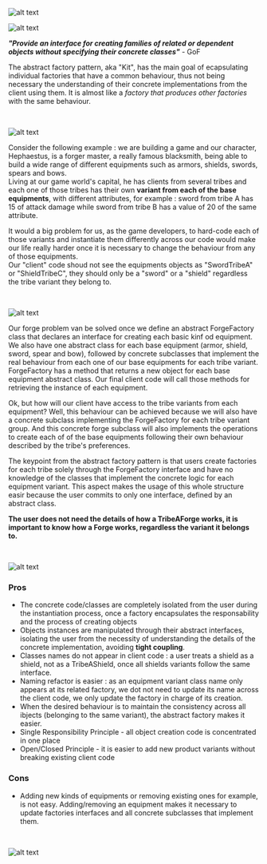 ![alt text](https://res.cloudinary.com/lajosneto/image/upload/v1593301817/patterns-101/creational/abstract-factory.png)


![alt text](https://res.cloudinary.com/lajosneto/image/upload/c_scale,w_686/v1593300689/patterns-101/focus.png)

_**"Provide an interface for creating families of related or dependent objects without specifying their concrete classes"**_ - GoF

The abstract factory pattern, aka "Kit", has the main goal of ecapsulating individual factories that have a common behaviour, thus not being necessary the understanding of their concrete implementations from the client using them. It is almost like a _factory that produces other factories_ with the same behaviour.

<br>

![alt text](https://res.cloudinary.com/lajosneto/image/upload/c_scale,w_686/v1593300689/patterns-101/problem.png)

Consider the following example : we are building a game and our character, Hephaestus, is a forger master, a really famous blacksmith, being able to build a wide range of different equipments such as armors, shields, swords, spears and bows.  
Living at our game world's capital, he has clients from several tribes and each one of those tribes has their own **variant from each of the base equipments**, with different attributes, for example : sword from tribe A has 15 of attack damage while sword from tribe B has a value of 20 of the same attribute.

It would a big problem for us, as the game developers, to hard-code each of those variants and instantiate them differently across our code would make our life really harder once it is necessary to change the behaviour from any of those equipments.  
Our "client" code shoud not see the equipments objects as "SwordTribeA" or "ShieldTribeC", they should only be a "sword" or a "shield" regardless the tribe variant they belong to.

<br>

![alt text](https://res.cloudinary.com/lajosneto/image/upload/c_scale,w_686/v1593300689/patterns-101/solution.png)

Our forge problem van be solved once we define an abstract ForgeFactory class that declares an interface for creating each basic kinf od equipment.  
We also have one abstract class for each base equipment (armor, shield, sword, spear and bow), followed by concrete subclasses that implement the real behaviour from each one of our base equipments for each tribe variant.  
ForgeFactory has a method that returns a new object for each base equipment abstract class. Our final client code will call those methods for retrieving the instance of each equipment.

Ok, but how will our client have access to the tribe variants from each equipment? Well, this behaviour can be achieved because we will also have a concrete subclass implementing the ForgeFactory for each tribe variant group. And this concrete forge subclass will also implements the operations to create each of of the base equipments following their own behaviour described by the tribe's preferences.

The keypoint from the abstract factory pattern is that users create factories for each tribe solely through the ForgeFactory interface and have no knowledge of the classes that implement the concrete logic for each equipment variant. This aspect makes the usage of this whole structure easir because the user commits to only one interface, defined by an abstract class. 

**The user does not need the details of how a TribeAForge works, it is important to know how a Forge works, regardless the variant it belongs to.**

<br>

![alt text](https://res.cloudinary.com/lajosneto/image/upload/c_scale,w_686/v1593300689/patterns-101/prosandcons.png)

### Pros
- The concrete code/classes are completely isolated from the user during the instantiation process, once a factory encapsulates the responsability and the process of creating objects
- Objects instances are manipulated through their abstract interfaces, isolating the user from the necessity of understanding the details of the concrete implementation, avoiding __tight coupling__.
- Classes names do not appear in client code : a user treats a shield as a shield, not as a TribeAShield, once all shields variants follow the same interface.
- Naming refactor is easier : as an equipment variant class name only appears at its related factory, we dot not need to update its name across the client code, we only update the factory in charge of its creation.
- When the desired behaviour is to maintain the consistency across all ibjects (belonging to the same variant), the abstract factory makes it easier.
- Single Responsibility Principle - all object creation code is concentrated in one place
- Open/Closed Principle - it is easier to add new product variants without breaking existing client code

### Cons
- Adding new kinds of equipments or removing existing ones for example, is not easy. Adding/removing an equipment makes it necessary to update factories interfaces and all concrete subclasses that implement them.

<br>

![alt text](https://res.cloudinary.com/lajosneto/image/upload/c_scale,w_686/v1593361293/patterns-101/example.png)


<br>
